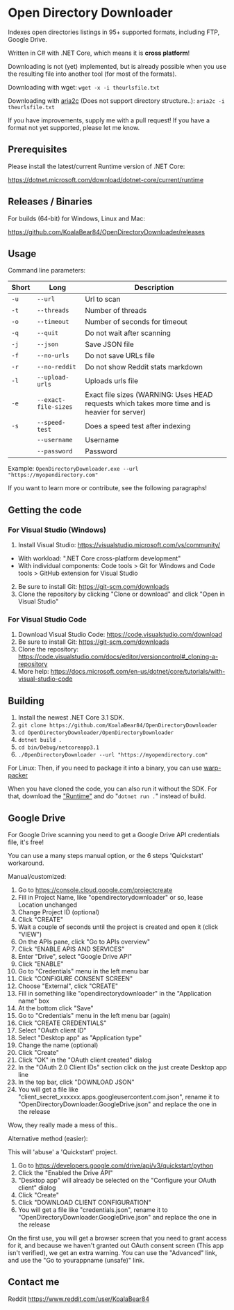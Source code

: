 # Open Directory Downloader
Indexes open directories listings in 95+ supported formats, including FTP, Google Drive.

Written in C# with .NET Core, which means it is **cross platform**!

Downloading is not (yet) implemented, but is already possible when you use the resulting file into another tool (for most of the formats).

Downloading with wget:
`wget -x -i theurlsfile.txt`

Downloading with [aria2c](https://aria2.github.io/) (Does not support directory structure..):
`aria2c -i theurlsfile.txt`

If you have improvements, supply me with a pull request! If you have a format not yet supported, please let me know.

## Prerequisites

Please install the latest/current Runtime version of .NET Core:

https://dotnet.microsoft.com/download/dotnet-core/current/runtime

## Releases / Binaries

For builds (64-bit) for Windows, Linux and Mac:

https://github.com/KoalaBear84/OpenDirectoryDownloader/releases

## Usage

Command line parameters:

| Short | Long | Description
|---------|----------|---------
| `-u` | `--url` | Url to scan
| `-t` | `--threads` | Number of threads
| `-o` | `--timeout` | Number of seconds for timeout
| `-q` | `--quit` | Do not wait after scanning
| `-j` | `--json` | Save JSON file
| `-f` | `--no-urls` | Do not save URLs file
| `-r` | `--no-reddit` | Do not show Reddit stats markdown
| `-l` | `--upload-urls` | Uploads urls file
| `-e` | `--exact-file-sizes` | Exact file sizes (WARNING: Uses HEAD requests which takes more time and is heavier for server)
| `-s` | `--speed-test` | Does a speed test after indexing
| | `--username` | Username
| | `--password` | Password

Example:
`OpenDirectoryDownloader.exe --url "https://myopendirectory.com"`

If you want to learn more or contribute, see the following paragraphs!

## Getting the code

### For Visual Studio (Windows)
1. Install Visual Studio: https://visualstudio.microsoft.com/vs/community/
* With workload: ".NET Core cross-platform development"
* With individual components: Code tools > Git for Windows and Code tools > GitHub extension for Visual Studio
2. Be sure to install Git: https://git-scm.com/downloads
3. Clone the repository by clicking "Clone or download" and click "Open in Visual Studio"

### For Visual Studio Code
1. Download Visual Studio Code: https://code.visualstudio.com/download
2. Be sure to install Git: https://git-scm.com/downloads
3. Clone the repository: https://code.visualstudio.com/docs/editor/versioncontrol#_cloning-a-repository
4. More help: https://docs.microsoft.com/en-us/dotnet/core/tutorials/with-visual-studio-code

## Building
1. Install the newest .NET Core 3.1 SDK. 
2. `git clone https://github.com/KoalaBear84/OpenDirectoryDownloader`
3. `cd OpenDirectoryDownloader/OpenDirectoryDownloader`
4. `dotnet build .`
5. `cd bin/Debug/netcoreapp3.1`
6. `./OpenDirectoryDownloader --url "https://myopendirectory.com"`

For Linux:
Then, if you need to package it into a binary, you can use [warp-packer](https://github.com/dgiagio/warp#quickstart-with-net-core)

When you have cloned the code, you can also run it without the SDK. For that, download the ["Runtime"](https://dotnet.microsoft.com/download) and do "`dotnet run .`" instead of build.

## Google Drive
For Google Drive scanning you need to get a Google Drive API credentials file, it's free!

You can use a many steps manual option, or the 6 steps 'Quickstart' workaround.

Manual/customized:

1. Go to https://console.cloud.google.com/projectcreate
2. Fill in Project Name, like "opendirectorydownloader" or so, lease Location unchanged
3. Change Project ID (optional)
4. Click "CREATE"
5. Wait a couple of seconds until the project is created and open it (click "VIEW")
6. On the APIs pane, click "Go to APIs overview"
7. Click "ENABLE APIS AND SERVICES"
8. Enter "Drive", select "Google Drive API"
9. Click "ENABLE"
10. Go to "Credentials" menu in the left menu bar
11. Click "CONFIGURE CONSENT SCREEN"
12. Choose "External", click "CREATE"
13. Fill in something like "opendirectorydownloader" in the "Application name" box
14. At the bottom click "Save"
15. Go to "Credentials" menu in the left menu bar (again)
16. Click "CREATE CREDENTIALS"
17. Select "OAuth client ID"
18. Select "Desktop app" as "Application type"
19. Change the name (optional)
20. Click "Create"
21. Click "OK" in the "OAuth client created" dialog
22. In the "OAuth 2.0 Client IDs" section click on the just create Desktop app line
23. In the top bar, click "DOWNLOAD JSON"
24. You will get a file like "client_secret_xxxxxx.apps.googleusercontent.com.json", rename it to "OpenDirectoryDownloader.GoogleDrive.json" and replace the one in the release

Wow, they really made a mess of this..

Alternative method (easier):

This will 'abuse' a 'Quickstart' project.

1. Go to https://developers.google.com/drive/api/v3/quickstart/python
2. Click the "Enabled the Drive API"
3. "Desktop app" will already be selected on the "Configure your OAuth client" dialog
4. Click "Create"
5. Click "DOWNLOAD CLIENT CONFIGURATION"
6. You will get a file like "credentials.json", rename it to "OpenDirectoryDownloader.GoogleDrive.json" and replace the one in the release

On the first use, you will get a browser screen that you need to grant access for it, and because we haven't granted out OAuth consent screen (This app isn't verified), we get an extra warning. You can use the "Advanced" link, and use the "Go to yourappname (unsafe)" link.

## Contact me

Reddit https://www.reddit.com/user/KoalaBear84
